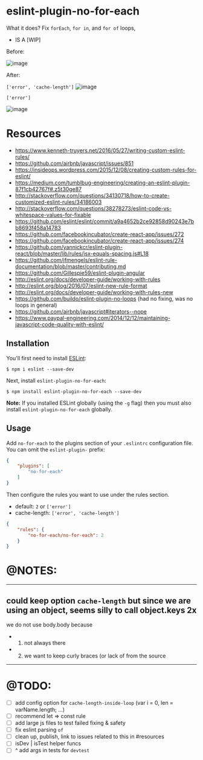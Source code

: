 # eslint-plugin-no-for-each
What it does? Fix `forEach`, `for in`, and `for of` loops,
- IS A [WIP]

Before:

![image](https://cloud.githubusercontent.com/assets/4022631/20047084/8ed348e0-a465-11e6-90f4-4715f5498699.png)

After:

`['error', 'cache-length']`
![image](https://cloud.githubusercontent.com/assets/4022631/20047228/fa5ed9fc-a466-11e6-87b6-f490be782748.png)

`['error']`

![image](https://cloud.githubusercontent.com/assets/4022631/20047232/ffab29a6-a466-11e6-8dcf-436c40d97757.png)

# Resources
- https://www.kenneth-truyers.net/2016/05/27/writing-custom-eslint-rules/
- https://github.com/airbnb/javascript/issues/851
- https://insideops.wordpress.com/2015/12/08/creating-custom-rules-for-eslint/
- https://medium.com/tumblbug-engineering/creating-an-eslint-plugin-87f1cb42767f#.z5t30ge87
- http://stackoverflow.com/questions/34130718/how-to-create-customized-eslint-rules/34186003
- http://stackoverflow.com/questions/38278273/eslint-code-vs-whitespace-values-for-fixable
- https://github.com/eslint/eslint/commit/a9a4652b2ce92858d90243e7bb8693f458a14783
- https://github.com/facebookincubator/create-react-app/issues/272
- https://github.com/facebookincubator/create-react-app/issues/274
- https://github.com/yannickcr/eslint-plugin-react/blob/master/lib/rules/jsx-equals-spacing.js#L18
- https://github.com/jfmengels/eslint-rule-documentation/blob/master/contributing.md
- https://github.com/Gillespie59/eslint-plugin-angular
- http://eslint.org/docs/developer-guide/working-with-rules
- http://eslint.org/blog/2016/07/eslint-new-rule-format
- http://eslint.org/docs/developer-guide/working-with-rules-new
- https://github.com/buildo/eslint-plugin-no-loops (had no fixing, was no loops in general)
- https://github.com/airbnb/javascript#iterators--nope
- https://www.paypal-engineering.com/2014/12/12/maintaining-javascript-code-quality-with-eslint/


## Installation

You'll first need to install [ESLint](http://eslint.org):

```
$ npm i eslint --save-dev
```

Next, install `eslint-plugin-no-for-each`:

```
$ npm install eslint-plugin-no-for-each --save-dev
```

**Note:** If you installed ESLint globally (using the `-g` flag) then you must also install `eslint-plugin-no-for-each` globally.

## Usage

Add `no-for-each` to the plugins section of your `.eslintrc` configuration file. You can omit the `eslint-plugin-` prefix:

```json
{
    "plugins": [
        "no-for-each"
    ]
}
```


Then configure the rules you want to use under the rules section.

- default: `2` or `['error']`
- cache-length: `['error', 'cache-length']`

```json
{
    "rules": {
        "no-for-each/no-for-each": 2
    }
}
```


# @NOTES:
---
could keep option `cache-length`
but since we are using an object,
seems silly to call object.keys 2x
---
we do not use body.body because
- 1) not always there
- 2) we want to keep curly braces (or lack of from the source
----

# @TODO:
- [ ] add config option for `cache-length-inside-loop` (var i = 0, len = varName.length; ...)
- [ ] recommend let => const rule
- [ ] add large js files to test failed fixing & safety
- [ ] fix eslint parsing `of`
- [ ] clean up, publish, link to issues related to this in #resources
- [ ] isDev | isTest helper funcs
- [ ] ^ add args in tests for `devtest`
